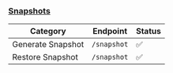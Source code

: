 ### [Snapshots](https://developer.hashicorp.com/consul/api-docs/snapshot)

Category | Endpoint | Status
-------- | -------- | ------
Generate Snapshot | `/snapshot` | ✅
Restore Snapshot | `/snapshot` | ✅
